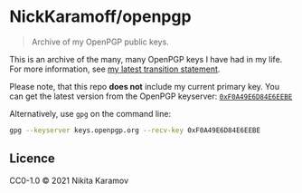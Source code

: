 # NickKaramoff/openpgp

> Archive of my OpenPGP public keys.

This is an archive of the many, many OpenPGP keys I have had in my life. For
more information, see
[my latest transition statement](https://gist.github.com/NickKaramoff/a08dd3656c302c59e0fcf8d567f86cb2).

Please note, that this repo **does not** include my current primary key. You 
can get the latest version from the OpenPGP keyserver:
[`0xF0A49E6D84E6EEBE`](https://keys.openpgp.org/vks/v1/by-fingerprint/D83649109830AF99BD41C9D2F0A49E6D84E6EEBE)

Alternatively, use `gpg` on the command line:

```sh
gpg --keyserver keys.openpgp.org --recv-key 0xF0A49E6D84E6EEBE
```

## Licence

CC0-1.0 © 2021 Nikita Karamov
